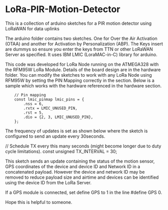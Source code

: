# LoRa-PIR-Motion-Detector
This is a collection of arduino sketches for a PIR motion detector using LoRaWAN for data uplinks

The arduino folder contains two sketches. One for Over the Air Activation (OTAA) and another for Activation by Personalization (ABP). The Keys insert are dummys so ensure you enter the keys from TTN or other LoRaWAN Server as specified. It uses IBM LMIC (LoraMAC-in-C) library for arduino.

This code was developed for LoRa Node running on the ATMEGA328 with the RFM95W LoRa Module. Details of the board design are in the hardware folder. You can modify the sketches to work with any LoRa Node using RFM95W by setting the PIN Mapping correctly in the section. Below is a sample which works with the hardware referenced in the hardware section.

		// Pin mapping
		const lmic_pinmap lmic_pins = {
			.nss = 6,
			.rxtx = LMIC_UNUSED_PIN,
			.rst = 5,
			.dio = {2, 3, LMIC_UNUSED_PIN},
		};

The frequency of updates is set as shown below where the sketch is configured to send an update every 30seconds.

// Schedule TX every this many seconds (might become longer due to duty cycle limitations).
const unsigned TX_INTERVAL = 30;

This sketch sends an update containing the status of the motion sensor, GPS coordinates of the device and device ID and Network ID in a concatenated payload. However the device and network ID may be removed to reduce payload size and airtime and devices can be identified using the device ID from the LoRa Server.

If a GPS module is connected, set define GPS to 1 in the line 
			#define GPS 0.
		
Hope this is helpful to someone.
